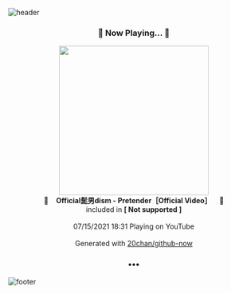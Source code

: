 ![header](https://capsule-render.vercel.app/api?type=wave&height=170&section=header&text=Hi.%20I'm%20SHIFT&fontColor=090707&fontAlignX=45&fontAlignY=65&fontSize=100)

<h3 align="center">🎵 Now Playing... 🎵</h3>
<p align="center">
  <a href="https://www.youtube.com/channel/UC3vg17IZ1IV73xx069jG44w">
    <img width="300" src="https://yt3.ggpht.com/ytc/AKedOLSnU6SiJooMecPRP6XT7utSMMb-swf6VlMsF-cEZA=s48-c-k-c0x00ffffff-no-rj-mo">
  </a>
  <br>
  🎵&nbsp&nbsp&nbsp <b>Official髭男dism - Pretender［Official Video］</b> &nbsp&nbsp&nbsp🎵
  <br>
  included in <b>[ Not supported ]</b>
  
  <br />
  <br />
  07/15/2021 18:31 Playing on YouTube
  <br />
  <br />
  Generated with <a href="https://github.com/20chan/github-now">20chan/github-now</a>
</p>

<h3 align="center">•••</h3>

![footer](https://capsule-render.vercel.app/api?type=wave&height=150&section=footer)
